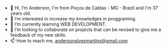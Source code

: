 - 👋 Hi, I’m Anderson, I'm from Poços de Caldas - MG - Brazil and I'm 37 years old.
- 👀 I’m interested in increase my knowledges in proggraming.
- 🌱 I’m currently learning WEB DEVELOPMENT.
- 💞️ I’m looking to collaborate on projects that can be revised to give me a feedback of my new skills.
- 📫 How to reach me, andersonalvesmartins@gmail.com

<!---
andersonalvesmartins/andersonalvesmartins is a ✨ special ✨ repository because its `README.md` (this file) appears on your GitHub profile.
You can click the Preview link to take a look at your changes.
--->

